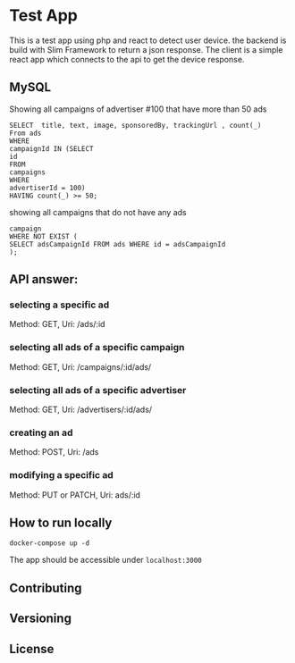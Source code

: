 # Test App

This is a test app using php and react to detect user device.
the backend is build with Slim Framework to return a json response.
The client is a simple react app which connects to the api to get the device response.

## MySQL

Showing all campaigns of advertiser #100 that have more than 50 ads

```
SELECT  title, text, image, sponsoredBy, trackingUrl , count(_)
From ads
WHERE
campaignId IN (SELECT
id
FROM
campaigns
WHERE
advertiserId = 100)
HAVING count(_) >= 50;
```

showing all campaigns that do not have any ads

```SELECT id FROM
campaign
WHERE NOT EXIST (
SELECT adsCampaignId FROM ads WHERE id = adsCampaignId
);
```

## API answer:

### selecting a specific ad
Method: GET, Uri: /ads/:id

### selecting all ads of a specific campaign
Method: GET, Uri: /campaigns/:id/ads/

### selecting all ads of a specific advertiser
Method: GET, Uri: /advertisers/:id/ads/

### creating an ad
Method: POST, Uri: /ads

### modifying a specific ad
Method: PUT or PATCH, Uri: ads/:id

## How to run locally

`docker-compose up -d`

The app should be accessible under `localhost:3000`

## Contributing

## Versioning

## License
````
